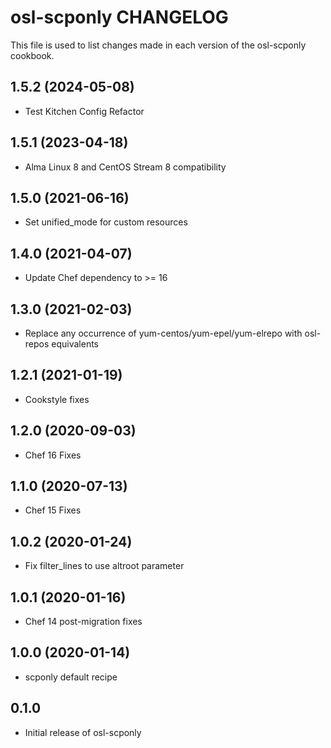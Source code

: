 osl-scponly CHANGELOG
=====================
This file is used to list changes made in each version of the
osl-scponly cookbook.

1.5.2 (2024-05-08)
------------------
- Test Kitchen Config Refactor

1.5.1 (2023-04-18)
------------------
- Alma Linux 8 and CentOS Stream 8 compatibility 

1.5.0 (2021-06-16)
------------------
- Set unified_mode for custom resources

1.4.0 (2021-04-07)
------------------
- Update Chef dependency to >= 16

1.3.0 (2021-02-03)
------------------
- Replace any occurrence of yum-centos/yum-epel/yum-elrepo with osl-repos equivalents

1.2.1 (2021-01-19)
------------------
- Cookstyle fixes

1.2.0 (2020-09-03)
------------------
- Chef 16 Fixes

1.1.0 (2020-07-13)
------------------
- Chef 15 Fixes

1.0.2 (2020-01-24)
------------------
- Fix filter_lines to use altroot parameter

1.0.1 (2020-01-16)
------------------
- Chef 14 post-migration fixes

1.0.0 (2020-01-14)
------------------
- scponly default recipe

0.1.0
-----
- Initial release of osl-scponly

